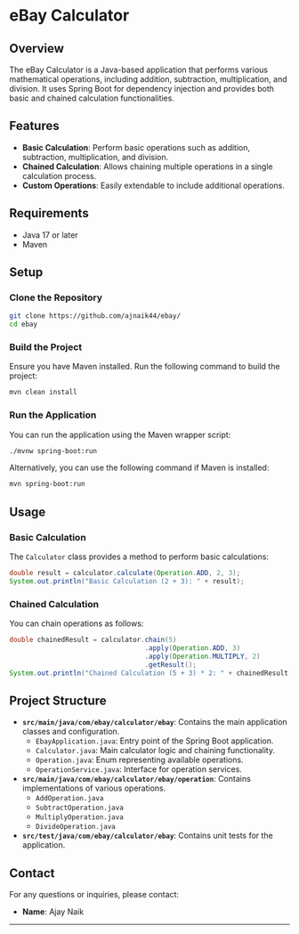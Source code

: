 
# eBay Calculator

## Overview

The eBay Calculator is a Java-based application that performs various mathematical operations, including addition, subtraction, multiplication, and division. It uses Spring Boot for dependency injection and provides both basic and chained calculation functionalities.

## Features

- **Basic Calculation**: Perform basic operations such as addition, subtraction, multiplication, and division.
- **Chained Calculation**: Allows chaining multiple operations in a single calculation process.
- **Custom Operations**: Easily extendable to include additional operations.

## Requirements

- Java 17 or later
- Maven

## Setup

### Clone the Repository

```bash
git clone https://github.com/ajnaik44/ebay/
cd ebay
```

### Build the Project

Ensure you have Maven installed. Run the following command to build the project:

```bash
mvn clean install
```

### Run the Application

You can run the application using the Maven wrapper script:

```bash
./mvnw spring-boot:run
```

Alternatively, you can use the following command if Maven is installed:

```bash
mvn spring-boot:run
```

## Usage

### Basic Calculation

The `Calculator` class provides a method to perform basic calculations:

```java
double result = calculator.calculate(Operation.ADD, 2, 3);
System.out.println("Basic Calculation (2 + 3): " + result);
```

### Chained Calculation

You can chain operations as follows:

```java
double chainedResult = calculator.chain(5)
                                  .apply(Operation.ADD, 3)
                                  .apply(Operation.MULTIPLY, 2)
                                  .getResult();
System.out.println("Chained Calculation (5 + 3) * 2: " + chainedResult);
```

## Project Structure

- **`src/main/java/com/ebay/calculator/ebay`**: Contains the main application classes and configuration.
  - `EbayApplication.java`: Entry point of the Spring Boot application.
  - `Calculator.java`: Main calculator logic and chaining functionality.
  - `Operation.java`: Enum representing available operations.
  - `OperationService.java`: Interface for operation services.
- **`src/main/java/com/ebay/calculator/ebay/operation`**: Contains implementations of various operations.
  - `AddOperation.java`
  - `SubtractOperation.java`
  - `MultiplyOperation.java`
  - `DivideOperation.java`
- **`src/test/java/com/ebay/calculator/ebay`**: Contains unit tests for the application.


## Contact

For any questions or inquiries, please contact:

- **Name**: Ajay Naik


---

